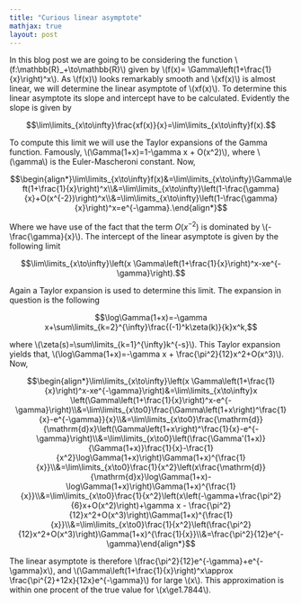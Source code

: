 ```yaml
---
title: "Curious linear asymptote"
mathjax: true
layout: post
---
```


In this blog post we are going to be considering the function \\(f:\mathbb{R}_+\to\mathbb{R}\\) given by \\(f(x)= \Gamma\left(1+\frac{1}{x}\right)^x\\).  As \\(f(x)\\) looks remarkably smooth and \\(xf(x)\\) is almost linear, we will determine the linear asymptote of \\(xf(x)\\). To determine this linear asymptote its slope and intercept have to be calculated. Evidently the slope is given by

$$\lim\limits_{x\to\infty}\frac{xf(x)}{x}=\lim\limits_{x\to\infty}f(x).$$

To compute this limit we will use the Taylor expansions of the Gamma function. Famously, \\(\Gamma(1+x)=1-\gamma x + O(x^2)\\), where \\(\gamma\\) is the Euler-Mascheroni constant. Now,

$$\begin{align*}\lim\limits_{x\to\infty}f(x)&=\lim\limits_{x\to\infty}\Gamma\left(1+\frac{1}{x}\right)^x\\&=\lim\limits_{x\to\infty}\left(1-\frac{\gamma}{x}+O(x^{-2})\right)^x\\&=\lim\limits_{x\to\infty}\left(1-\frac{\gamma}{x}\right)^x=e^{-\gamma}.\end{align*}$$

Where we have use of the fact that the term $O(x^{-2})$ is dominated by \\(-\frac{\gamma}{x}\\). The intercept of the linear asymptote is given by the following limit

$$\lim\limits_{x\to\infty}\left(x \Gamma\left(1+\frac{1}{x}\right)^x-xe^{-\gamma}\right).$$

Again a Taylor expansion is used to determine this limit. The expansion in question is the following

$$\log\Gamma(1+x)=-\gamma x+\sum\limits_{k=2}^{\infty}\frac{(-1)^k\zeta(k)}{k}x^k,$$

where \\(\zeta(s)=\sum\limits_{k=1}^{\infty}k^{-s}\\). This Taylor expansion yields that, \\(\log\Gamma(1+x)=-\gamma x + \frac{\pi^2}{12}x^2+O(x^3)\\). Now,

$$\begin{align*}\lim\limits_{x\to\infty}\left(x \Gamma\left(1+\frac{1}{x}\right)^x-xe^{-\gamma}\right)&=\lim\limits_{x\to\infty}x \left(\Gamma\left(1+\frac{1}{x}\right)^x-e^{-\gamma}\right)\\&=\lim\limits_{x\to0}\frac{\Gamma\left(1+x\right)^\frac{1}{x}-e^{-\gamma}}{x}\\&=\lim\limits_{x\to0}\frac{\mathrm{d}}{\mathrm{d}x}\left(\Gamma\left(1+x\right)^\frac{1}{x}-e^{-\gamma}\right)\\&=\lim\limits_{x\to0}\left(\frac{\Gamma'(1+x)}{\Gamma(1+x)}\frac{1}{x}-\frac{1}{x^2}\log\Gamma(1+x)\right)\Gamma(1+x)^{\frac{1}{x}}\\&=\lim\limits_{x\to0}\frac{1}{x^2}\left(x\frac{\mathrm{d}}{\mathrm{d}x}\log\Gamma(1+x)-\log\Gamma(1+x)\right)\Gamma(1+x)^{\frac{1}{x}}\\&=\lim\limits_{x\to0}\frac{1}{x^2}\left(x\left(-\gamma+\frac{\pi^2}{6}x+O(x^2)\right)+\gamma x - \frac{\pi^2}{12}x^2+O(x^3)\right)\Gamma(1+x)^{\frac{1}{x}}\\&=\lim\limits_{x\to0}\frac{1}{x^2}\left(\frac{\pi^2}{12}x^2+O(x^3)\right)\Gamma(1+x)^{\frac{1}{x}}\\&=\frac{\pi^2}{12}e^{-\gamma}\end{align*}$$

The linear asymptote is therefore \\(frac{\pi^2}{12}e^{-\gamma}+e^{-\gamma}x\\), and \\(\Gamma\left(1+\frac{1}{x}\right)^x\approx \frac{\pi^{2}+12x}{12x}e^{-\gamma}\\) for large \\(x\\). This approximation is within one procent of the true value for \\(x\ge1.7844\\).
